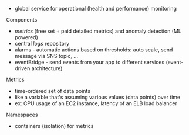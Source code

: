 * global service for operational (health and performance) monitoring

Components
* *metrics* (free set + paid detailed metrics) and anomaly detection (ML powered)
* central *logs* repository
* alarms - automatic actions based on thresholds: auto scale, send message via SNS topic, ...
* eventBridge - send events from your app to different services (event-driven architecture)

Metrics
* time-ordered set of data points
* like a variable that's assuming various values (data points) over time 
* ex: CPU usage of an EC2 instance, latency of an ELB load balancer

Namespaces
* containers (isolation) for metrics

